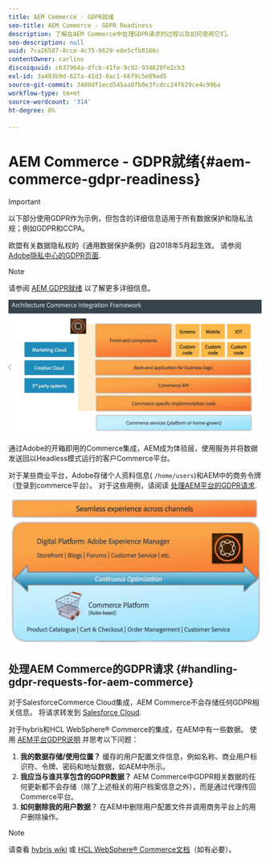 ```yaml
---
title: AEM Commerce - GDPR就绪
seo-title: AEM Commerce - GDPR Readiness
description: 了解在AEM Commerce中处理GDPR请求的过程以及如何使用它们。
seo-description: null
uuid: 7ca26587-8cce-4c75-8629-e0e5cfb8166c
contentOwner: carlino
discoiquuid: c637964a-dfcb-41fe-9c92-934620fe2cb3
exl-id: 3a483b9d-627a-41d3-8ac1-66f9c5e89ad5
source-git-commit: 3400df1ecd545aa0fb0e3fcdcc24f629ce4c99ba
workflow-type: tm+mt
source-wordcount: '314'
ht-degree: 0%

---
```


# AEM Commerce - GDPR就绪{#aem-commerce-gdpr-readiness}

>[!IMPORTANT]
>
>以下部分使用GDPR作为示例，但包含的详细信息适用于所有数据保护和隐私法规；例如GDPR和CCPA。

欧盟有关数据隐私权的《通用数据保护条例》自2018年5月起生效。 请参阅 [Adobe隐私中心的GDPR页面](https://business.adobe.com/privacy/general-data-protection-regulation.html).

>[!NOTE]
>
>请参阅 [AEM GDPR就绪](/help/managing/data-protection-and-privacy.md) 以了解更多详细信息。

![screen_shot_2018-03-22at111606](assets/screen_shot_2018-03-22at111606.jpg)

通过Adobe的开箱即用的Commerce集成，AEM成为体验层，使用服务并将数据发送回以Headless模式运行的客户Commerce平台。

对于某些商业平台，Adobe存储个人资料信息( `/home/users`)和AEM中的商务令牌（登录到commerce平台）。 对于这些用例，请阅读 [处理AEM平台的GDPR请求](/help/sites-administering/handling-gdpr-requests-for-aem-platform.md).

![screen_shot_2018-03-22at111621](assets/screen_shot_2018-03-22at111621.jpg)

## 处理AEM Commerce的GDPR请求 {#handling-gdpr-requests-for-aem-commerce}

对于SalesforceCommerce Cloud集成，AEM Commerce不会存储任何GDPR相关信息。 将请求转发到 [Salesforce Cloud](https://documentation.b2c.commercecloud.salesforce.com/DOC1/index.jsp).

对于hybris和HCL WebSphere® Commerce的集成，在AEM中有一些数据。 使用 [AEM平台GDPR说明](/help/sites-administering/handling-gdpr-requests-for-aem-platform.md) 并思考以下问题：

1. **我的数据存储/使用位置？** 缓存的用户配置文件信息，例如名称、商业用户标识符、令牌、密码和地址数据，如AEM中所示。
1. **我应当与谁共享包含的GDPR数据？** AEM Commerce中GDPR相关数据的任何更新都不会存储（除了上述相关的用户档案信息之外），而是通过代理传回Commerce平台。
1. **如何删除我的用户数据**？ 在AEM中删除用户配置文件并调用商务平台上的用户删除操作。

>[!NOTE]
>
>请查看 [hybris wiki](https://wiki.hybris.com/) 或 [HCL WebSphere® Commerce文档](https://help.hcltechsw.com/commerce/index.html)（如有必要）。
